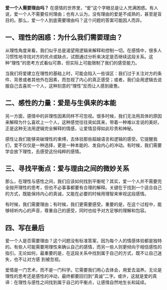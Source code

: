 ﻿**爱一个人需要理由吗？**
在感情的世界里，“爱”这个字眼总是让人充满困惑。有人说，爱一个人不需要任何理由；也有人认为，没有理由的爱是不成熟的，甚至是盲目的。那么，爱一个人到底需要理由吗？这个问题的答案可能因人而异。

## 一、理性的困惑：为什么我们需要理由？

从理性角度来看，我们似乎总是渴望用逻辑来解释和控制一切。在感情中，很多人习惯性地寻找对方的优点或缺点，试图通过分析来决定是否继续这段关系。这种“理性”的思考方式看似可靠，但实际上可能限制了我们的感受能力。

当我们将爱建立在理性的基础上时，可能会陷入一些误区：我们过于关注对方的条件、背景或者其他外在因素，而忽视了内心的真正感受；或者，我们会用逻辑去说服自己去喜欢一个人，这种刻意的“理性”反而让人感到疲惫。

## 二、感性的力量：爱是与生俱来的本能

另一方面，感情中的非理性因素同样不可忽视。很多时候，我们无法用具体的原因来解释为什么喜欢上一个人，这种感觉往往突如其来，带着一种难以言说的美好。正是这种无法用逻辑完全解释的情感，让爱情显得如此珍贵和神秘。

感性让我们能够突破理性的束缚，去体验那些超越语言和逻辑的感受。它提醒我们，爱不仅仅是一种选择，更是一种本能的、发自内心的冲动。有时候，我们需要学会放下理性，去感受这份纯粹的感情。

## 三、寻找平衡点：爱与理由之间的微妙关系

那么，在理性与感性之间，我们应该如何找到平衡呢？其实，爱一个人并不需要完全抛开理性的思考，但也不必事事都要有合理的解释。关键在于找到一个适合自己的方式，既能保持内心的真诚，又能在必要的时候用理智来审视这段感情。

有时候，我们需要理由；有时候，我们更需要感受。重要的是，在这个过程中，能够倾听内心的声音，尊重自己的感受，同时也给予对方足够的理解和包容。

## 四、写在最后

爱一个人是否需要理由？这个问题没有标准答案，因为每个人的情感体验都是独特的。有些人可能需要用理性来确认自己的感情，而另一些人则更倾向于相信感性的指引。无论如何，最重要的是，在这段关系中找到属于自己的方式，既不让自己迷失，也不让对方感
到被忽视。

爱情是一门艺术，而不是一门科学。它需要我们用心去体会，用爱去滋养。无论是理性的思考还是感性的冲动，最终都要回归到“真诚”二字。或许，这就是爱的真谛：在理性与感性之间找到属于自己的平衡点，让感情自然地生长和延续。
